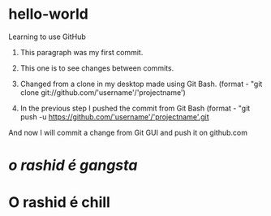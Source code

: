 # hello-world
Learning to use GitHub

1. This paragraph was my first commit.

2. This one is to see changes between commits.

3. Changed from a clone in my desktop made using Git Bash. (format - "git clone git://github.com/'username'/'projectname')

4. In the previous step I pushed the commit from Git Bash (format - "git push -u https://github.com/'username'/'projectname'.git

And now I will commit a change from Git GUI and push it on github.com

# ___o rashid é gangsta___

# O rashid é chill
